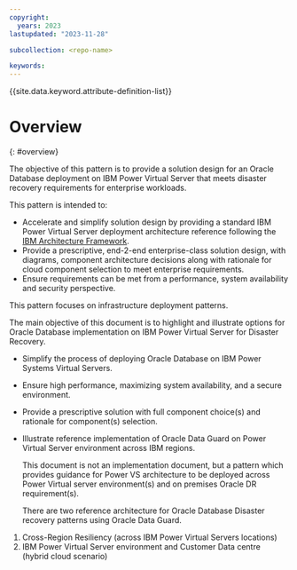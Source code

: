 ```yaml
---
copyright:
  years: 2023
lastupdated: "2023-11-28"

subcollection: <repo-name>

keywords:
---
```

{{site.data.keyword.attribute-definition-list}}

# Overview

{: \#overview}

The objective of this pattern is to provide a solution design for an Oracle Database deployment on IBM Power Virtual Server that meets disaster recovery requirements for enterprise workloads.

This pattern is intended to:

- Accelerate and simplify solution design by providing a standard IBM Power Virtual Server deployment architecture reference following the [IBM Architecture Framework](https://cloud.ibm.com/docs/architecture-framework?topic=architecture-framework-intro).
- Provide a prescriptive, end-2-end enterprise-class solution design, with diagrams, component architecture decisions along with rationale for cloud component selection to meet enterprise requirements.
- Ensure requirements can be met from a performance, system availability and security perspective.

This pattern focuses on infrastructure deployment patterns.

The main objective of this document is to highlight and illustrate options for Oracle Database implementation on IBM Power Virtual Server for Disaster Recovery.

- Simplify the process of deploying Oracle Database on IBM Power Systems Virtual Servers.
- Ensure high performance, maximizing system availability, and a secure environment.
- Provide a prescriptive solution with full component choice(s) and rationale for component(s) selection.
- Illustrate reference implementation of Oracle Data Guard on Power Virtual Server environment across IBM regions.

  This document is not an implementation document, but a pattern which provides guidance for Power VS architecture to be deployed across Power Virtual server environment(s) and on premises Oracle DR requirement(s).

  There are two reference architecture for Oracle Database Disaster recovery patterns using Oracle Data Guard.

1. Cross-Region Resiliency (across IBM Power Virtual Servers locations)
2. IBM Power Virtual Server environment and Customer Data centre (hybrid cloud scenario)
